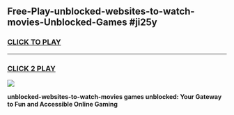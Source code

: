 
## Free-Play-unblocked-websites-to-watch-movies-Unblocked-Games #ji25y
<h3>
<a href="https://news.freeplayer.one?title=unblocked-websites-to-watch-movies&ref=8M">CLICK TO PLAY</a></h3>
<hr>

<h3>
<a href="https://news.freeplayer.one?title=unblocked-websites-to-watch-movies&ref=8M">CLICK 2 PLAY</a>
  
</h3>

<a href="https://news.freeplayer.one?title=unblocked-websites-to-watch-movies&ref=8M"><img src="https://clearcache.store/games.png"></a>


**unblocked-websites-to-watch-movies games unblocked: Your Gateway to Fun and Accessible Online Gaming**
